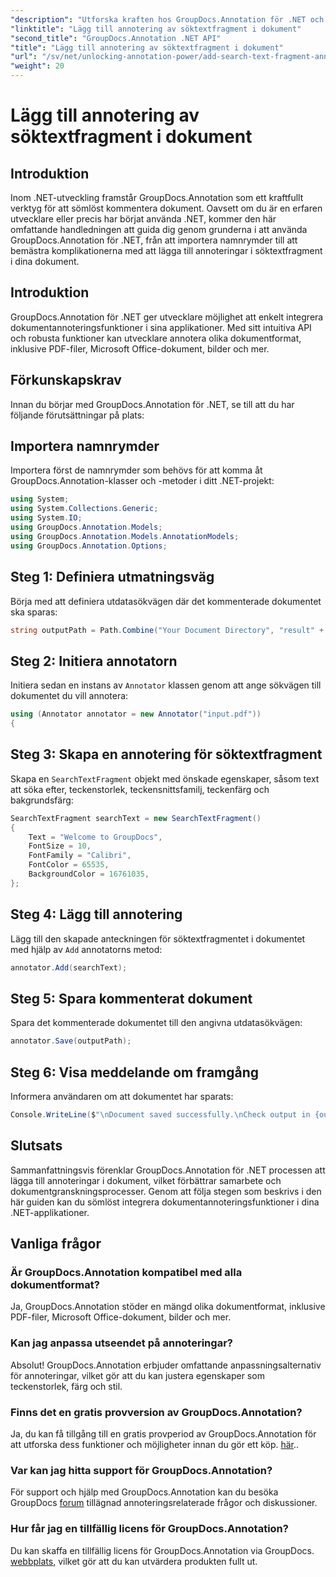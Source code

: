 ```yaml
---
"description": "Utforska kraften hos GroupDocs.Annotation för .NET och lägg enkelt till dokumentannoteringsfunktioner i dina applikationer."
"linktitle": "Lägg till annotering av söktextfragment i dokument"
"second_title": "GroupDocs.Annotation .NET API"
"title": "Lägg till annotering av söktextfragment i dokument"
"url": "/sv/net/unlocking-annotation-power/add-search-text-fragment-annotation/"
"weight": 20
---
```


# Lägg till annotering av söktextfragment i dokument

## Introduktion
Inom .NET-utveckling framstår GroupDocs.Annotation som ett kraftfullt verktyg för att sömlöst kommentera dokument. Oavsett om du är en erfaren utvecklare eller precis har börjat använda .NET, kommer den här omfattande handledningen att guida dig genom grunderna i att använda GroupDocs.Annotation för .NET, från att importera namnrymder till att bemästra komplikationerna med att lägga till annoteringar i söktextfragment i dina dokument.
## Introduktion
GroupDocs.Annotation för .NET ger utvecklare möjlighet att enkelt integrera dokumentannoteringsfunktioner i sina applikationer. Med sitt intuitiva API och robusta funktioner kan utvecklare annotera olika dokumentformat, inklusive PDF-filer, Microsoft Office-dokument, bilder och mer.
## Förkunskapskrav
Innan du börjar med GroupDocs.Annotation för .NET, se till att du har följande förutsättningar på plats:

## Importera namnrymder
Importera först de namnrymder som behövs för att komma åt GroupDocs.Annotation-klasser och -metoder i ditt .NET-projekt:
```csharp
using System;
using System.Collections.Generic;
using System.IO;
using GroupDocs.Annotation.Models;
using GroupDocs.Annotation.Models.AnnotationModels;
using GroupDocs.Annotation.Options;
```
## Steg 1: Definiera utmatningsväg
Börja med att definiera utdatasökvägen där det kommenterade dokumentet ska sparas:
```csharp
string outputPath = Path.Combine("Your Document Directory", "result" + Path.GetExtension("input.pdf"));
```
## Steg 2: Initiera annotatorn
Initiera sedan en instans av `Annotator` klassen genom att ange sökvägen till dokumentet du vill annotera:
```csharp
using (Annotator annotator = new Annotator("input.pdf"))
{
```
## Steg 3: Skapa en annotering för söktextfragment
Skapa en `SearchTextFragment` objekt med önskade egenskaper, såsom text att söka efter, teckenstorlek, teckensnittsfamilj, teckenfärg och bakgrundsfärg:
```csharp
SearchTextFragment searchText = new SearchTextFragment()
{
    Text = "Welcome to GroupDocs",
    FontSize = 10,
    FontFamily = "Calibri",
    FontColor = 65535,
    BackgroundColor = 16761035,
};
```
## Steg 4: Lägg till annotering
Lägg till den skapade anteckningen för söktextfragmentet i dokumentet med hjälp av `Add` annotatorns metod:
```csharp
annotator.Add(searchText);
```
## Steg 5: Spara kommenterat dokument
Spara det kommenterade dokumentet till den angivna utdatasökvägen:
```csharp
annotator.Save(outputPath);
```
## Steg 6: Visa meddelande om framgång
Informera användaren om att dokumentet har sparats:
```csharp
Console.WriteLine($"\nDocument saved successfully.\nCheck output in {outputPath}.");
```

## Slutsats
Sammanfattningsvis förenklar GroupDocs.Annotation för .NET processen att lägga till annoteringar i dokument, vilket förbättrar samarbete och dokumentgranskningsprocesser. Genom att följa stegen som beskrivs i den här guiden kan du sömlöst integrera dokumentannoteringsfunktioner i dina .NET-applikationer.
## Vanliga frågor
### Är GroupDocs.Annotation kompatibel med alla dokumentformat?
Ja, GroupDocs.Annotation stöder en mängd olika dokumentformat, inklusive PDF-filer, Microsoft Office-dokument, bilder och mer.
### Kan jag anpassa utseendet på annoteringar?
Absolut! GroupDocs.Annotation erbjuder omfattande anpassningsalternativ för annoteringar, vilket gör att du kan justera egenskaper som teckenstorlek, färg och stil.
### Finns det en gratis provversion av GroupDocs.Annotation?
Ja, du kan få tillgång till en gratis provperiod av GroupDocs.Annotation för att utforska dess funktioner och möjligheter innan du gör ett köp. [här](https://releases.groupdocs.com/)..
### Var kan jag hitta support för GroupDocs.Annotation?
För support och hjälp med GroupDocs.Annotation kan du besöka GroupDocs [forum](https://forum.groupdocs.com/c/annotation/10) tillägnad annoteringsrelaterade frågor och diskussioner.
### Hur får jag en tillfällig licens för GroupDocs.Annotation?
Du kan skaffa en tillfällig licens för GroupDocs.Annotation via GroupDocs. [webbplats](https://purchase.groupdocs.com/temporary-license/), vilket gör att du kan utvärdera produkten fullt ut.